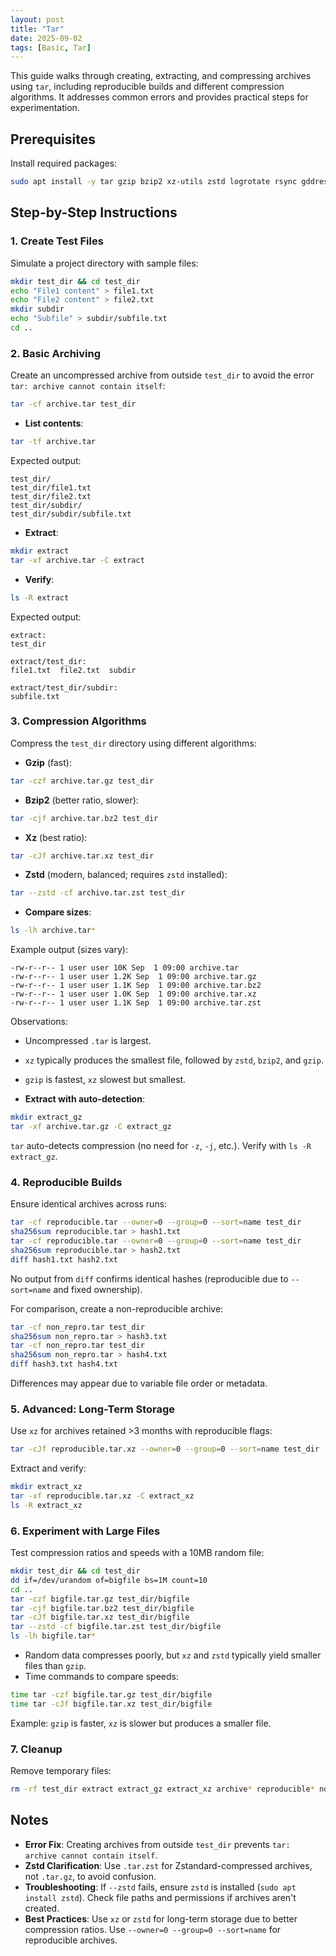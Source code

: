 ```yaml
---
layout: post
title: "Tar"
date: 2025-09-02
tags: [Basic, Tar]
---
```


This guide walks through creating, extracting, and compressing archives using `tar`, including reproducible builds and different compression algorithms. It addresses common errors and provides practical steps for experimentation.

## Prerequisites

Install required packages:

```bash
sudo apt install -y tar gzip bzip2 xz-utils zstd logrotate rsync gddrescue testdisk extundelete e2fsprogs xfsprogs lvm2
```

## Step-by-Step Instructions

### 1. Create Test Files

Simulate a project directory with sample files:

```bash
mkdir test_dir && cd test_dir
echo "File1 content" > file1.txt
echo "File2 content" > file2.txt
mkdir subdir
echo "Subfile" > subdir/subfile.txt
cd ..
```

### 2. Basic Archiving

Create an uncompressed archive from outside `test_dir` to avoid the error `tar: archive cannot contain itself`:

```bash
tar -cf archive.tar test_dir
```

- **List contents**:

```bash
tar -tf archive.tar
```

Expected output:

```
test_dir/
test_dir/file1.txt
test_dir/file2.txt
test_dir/subdir/
test_dir/subdir/subfile.txt
```

- **Extract**:

```bash
mkdir extract
tar -xf archive.tar -C extract
```

- **Verify**:

```bash
ls -R extract
```

Expected output:

```
extract:
test_dir

extract/test_dir:
file1.txt  file2.txt  subdir

extract/test_dir/subdir:
subfile.txt
```

### 3. Compression Algorithms

Compress the `test_dir` directory using different algorithms:

- **Gzip** (fast):

```bash
tar -czf archive.tar.gz test_dir
```

- **Bzip2** (better ratio, slower):

```bash
tar -cjf archive.tar.bz2 test_dir
```

- **Xz** (best ratio):

```bash
tar -cJf archive.tar.xz test_dir
```

- **Zstd** (modern, balanced; requires `zstd` installed):

```bash
tar --zstd -cf archive.tar.zst test_dir
```

- **Compare sizes**:

```bash
ls -lh archive.tar*
```

Example output (sizes vary):

```
-rw-r--r-- 1 user user 10K Sep  1 09:00 archive.tar
-rw-r--r-- 1 user user 1.2K Sep  1 09:00 archive.tar.gz
-rw-r--r-- 1 user user 1.1K Sep  1 09:00 archive.tar.bz2
-rw-r--r-- 1 user user 1.0K Sep  1 09:00 archive.tar.xz
-rw-r--r-- 1 user user 1.1K Sep  1 09:00 archive.tar.zst
```

Observations:

- Uncompressed `.tar` is largest.
- `xz` typically produces the smallest file, followed by `zstd`, `bzip2`, and `gzip`.
- `gzip` is fastest, `xz` slowest but smallest.

- **Extract with auto-detection**:

```bash
mkdir extract_gz
tar -xf archive.tar.gz -C extract_gz
```

`tar` auto-detects compression (no need for `-z`, `-j`, etc.). Verify with `ls -R extract_gz`.

### 4. Reproducible Builds

Ensure identical archives across runs:

```bash
tar -cf reproducible.tar --owner=0 --group=0 --sort=name test_dir
sha256sum reproducible.tar > hash1.txt
tar -cf reproducible.tar --owner=0 --group=0 --sort=name test_dir
sha256sum reproducible.tar > hash2.txt
diff hash1.txt hash2.txt
```

No output from `diff` confirms identical hashes (reproducible due to `--sort=name` and fixed ownership).

For comparison, create a non-reproducible archive:

```bash
tar -cf non_repro.tar test_dir
sha256sum non_repro.tar > hash3.txt
tar -cf non_repro.tar test_dir
sha256sum non_repro.tar > hash4.txt
diff hash3.txt hash4.txt
```

Differences may appear due to variable file order or metadata.

### 5. Advanced: Long-Term Storage

Use `xz` for archives retained >3 months with reproducible flags:

```bash
tar -cJf reproducible.tar.xz --owner=0 --group=0 --sort=name test_dir
```

Extract and verify:

```bash
mkdir extract_xz
tar -xf reproducible.tar.xz -C extract_xz
ls -R extract_xz
```

### 6. Experiment with Large Files

Test compression ratios and speeds with a 10MB random file:

```bash
mkdir test_dir && cd test_dir
dd if=/dev/urandom of=bigfile bs=1M count=10
cd ..
tar -czf bigfile.tar.gz test_dir/bigfile
tar -cjf bigfile.tar.bz2 test_dir/bigfile
tar -cJf bigfile.tar.xz test_dir/bigfile
tar --zstd -cf bigfile.tar.zst test_dir/bigfile
ls -lh bigfile.tar*
```

- Random data compresses poorly, but `xz` and `zstd` typically yield smaller files than `gzip`.
- Time commands to compare speeds:

```bash
time tar -czf bigfile.tar.gz test_dir/bigfile
time tar -cJf bigfile.tar.xz test_dir/bigfile
```

Example: `gzip` is faster, `xz` is slower but produces a smaller file.

### 7. Cleanup

Remove temporary files:

```bash
rm -rf test_dir extract extract_gz extract_xz archive* reproducible* non_repro* hash*.txt bigfile*
```

## Notes

- **Error Fix**: Creating archives from outside `test_dir` prevents `tar: archive cannot contain itself`.
- **Zstd Clarification**: Use `.tar.zst` for Zstandard-compressed archives, not `.tar.gz`, to avoid confusion.
- **Troubleshooting**: If `--zstd` fails, ensure `zstd` is installed (`sudo apt install zstd`). Check file paths and permissions if archives aren't created.
- **Best Practices**: Use `xz` or `zstd` for long-term storage due to better compression ratios. Use `--owner=0 --group=0 --sort=name` for reproducible archives.
